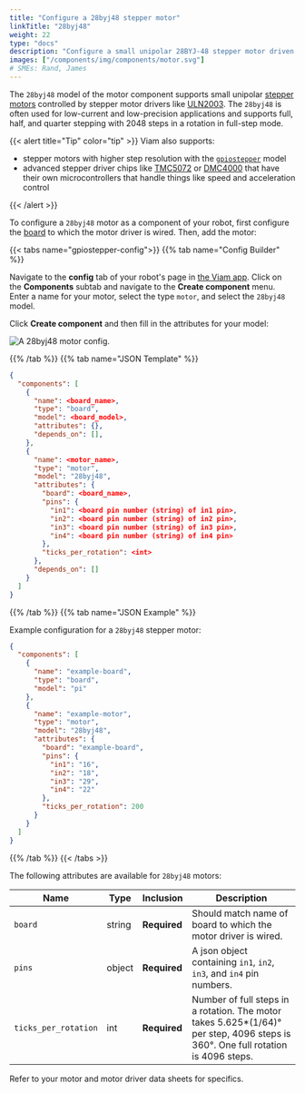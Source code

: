```yaml
---
title: "Configure a 28byj48 stepper motor"
linkTitle: "28byj48"
weight: 22
type: "docs"
description: "Configure a small unipolar 28BYJ-48 stepper motor driven by a ULN2003 driver."
images: ["/components/img/components/motor.svg"]
# SMEs: Rand, James
---
```


The `28byj48` model of the motor component supports small unipolar [stepper motors](https://en.wikipedia.org/wiki/Stepper_motor) controlled by stepper motor drivers like [ULN2003](https://www.ti.com/product/ULN2003A). The `28byj48` is often used for low-current and low-precision applications and supports full, half, and quarter stepping with 2048 steps in a rotation in full-step mode.

{{< alert title="Tip" color="tip" >}}
Viam also supports:

- stepper motors with higher step resolution with the [`gpiostepper`](../gpiostepper) model
- advanced stepper driver chips like [TMC5072](../tmc5072/) or [DMC4000](../dmc4000/) that have their own microcontrollers that handle things like speed and acceleration control

{{< /alert >}}

To configure a `28byj48` motor as a component of your robot, first configure the [board](/components/board/) to which the motor driver is wired.
Then, add the motor:

{{< tabs name="gpiostepper-config">}}
{{% tab name="Config Builder" %}}

Navigate to the **config** tab of your robot's page in [the Viam app](https://app.viam.com).
Click on the **Components** subtab and navigate to the **Create component** menu.
Enter a name for your motor, select the type `motor`, and select the `28byj48` model.

Click **Create component** and then fill in the attributes for your model:

![A 28byj48 motor config.](../../img/motor/28byj48-config-ui.png)

{{% /tab %}}
{{% tab name="JSON Template" %}}

```json
{
  "components": [
    {
      "name": <board_name>,
      "type": "board",
      "model": <board_model>,
      "attributes": {},
      "depends_on": [],
    },
    {
      "name": <motor_name>,
      "type": "motor",
      "model": "28byj48",
      "attributes": {
        "board": <board_name>,
        "pins": {
          "in1": <board pin number (string) of in1 pin>,
          "in2": <board pin number (string) of in2 pin>,
          "in3": <board pin number (string) of in3 pin>,
          "in4": <board pin number (string) of in4 pin>
        },
        "ticks_per_rotation": <int>
      },
      "depends_on": []
    }
  ]
}
```

{{% /tab %}}
{{% tab name="JSON Example" %}}

Example configuration for a `28byj48` stepper motor:

```json
{
  "components": [
    {
      "name": "example-board",
      "type": "board",
      "model": "pi"
    },
    {
      "name": "example-motor",
      "type": "motor",
      "model": "28byj48",
      "attributes": {
        "board": "example-board",
        "pins": {
          "in1": "16",
          "in2": "18",
          "in3": "29",
          "in4": "22"
        },
        "ticks_per_rotation": 200
      }
    }
  ]
}
```

{{% /tab %}}
{{< /tabs >}}

The following attributes are available for `28byj48` motors:

| Name | Type | Inclusion | Description |
| ---- | ---- | --------- | ----------- |
| `board` | string | **Required** | Should match name of board to which the motor driver is wired. |
| `pins` | object | **Required** | A json object containing `in1`, `in2`, `in3`, and `in4` pin numbers. |
| `ticks_per_rotation` | int | **Required** | Number of full steps in a rotation. The motor takes 5.625*(1/64)° per step, 4096 steps is 360°. One full rotation is 4096 steps. |

Refer to your motor and motor driver data sheets for specifics.
